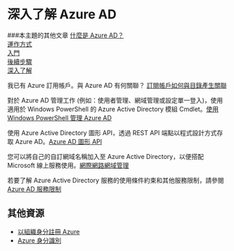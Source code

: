 <properties
	pageTitle="深入了解 Azure AD"
	description="Azure AD 內容集的學習地圖。"
	services="active-directory"
	documentationCenter=""
	authors="curtand"
	manager="terrylan"
	editor=""/>

<tags
	ms.service="active-directory"
	ms.workload="identity"
	ms.tgt_pltfrm="na"
	ms.devlang="na"
	ms.topic="article"
	ms.date="06/02/2015"
	ms.author="curtand"/>

# 深入了解 Azure AD

###本主題的其他文章
[什麼是 Azure AD？](active-directory-whatis.md)<br> [運作方式](active-directory-works.md)<br> [入門](active-directory-get-started.md)<br> [後續步驟](active-directory-next-steps.md)<br> [深入了解](active-directory-learn-map.md)

我已有 Azure 訂用帳戶。與 Azure AD 有何關聯？ [訂閱帳戶如何與目錄產生關聯](active-directory-how-subscriptions-associated-directory.md)

對於 Azure AD 管理工作 (例如：使用者管理、網域管理或設定單一登入)，使用適用於 Windows PowerShell 的 Azure Active Directory 模組 Cmdlet。[使用 Windows PowerShell 管理 Azure AD](https://msdn.microsoft.com/library/azure/jj151815.aspx)

使用 Azure Active Directory 圖形 API，透過 REST API 端點以程式設計方式存取 Azure AD。[Azure AD 圖形 API](https://msdn.microsoft.com/library/azure/hh974476.aspx)

您可以將自己的自訂網域名稱加入至 Azure Active Directory，以便搭配 Microsoft 線上服務使用。[網際網路網域管理](active-directory-add-domain.md)

若要了解 Azure Active Directory 服務的使用條件約束和其他服務限制，請參閱 [Azure AD 服務限制](active-directory-service-limits-restrictions.md)


## 其他資源

* [以組織身分註冊 Azure](sign-up-organization.md)
* [Azure 身分識別](fundamentals-identity.md)
 

<!---HONumber=August15_HO6-->